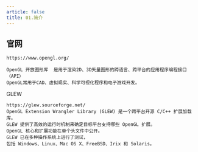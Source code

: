 ```yaml
---
article: false
title: 01.简介
---
```


## 官网

```text
https://www.opengl.org/
```
```text
OpenGL 开放图形库  是用于渲染2D、3D矢量图形的跨语言、跨平台的应用程序编程接口（API）
OpenGL常用于CAD、虚拟现实、科学可视化程序和电子游戏开发。

```

GLEW
```text
https://glew.sourceforge.net/
OpenGL Extension Wrangler Library (GLEW) 是一个跨平台开源 C/C++ 扩展加载库。
GLEW 提供了高效的运行时机制来确定目标平台支持哪些 OpenGL 扩展。
OpenGL 核心和扩展功能在单个头文件中公开。
GLEW 已在多种操作系统上进行了测试，
包括 Windows、Linux、Mac OS X、FreeBSD、Irix 和 Solaris。
```

















